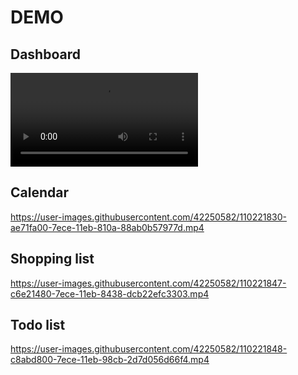 # DEMO
## Dashboard
![Dashboard video demo](https://user-images.githubusercontent.com/42250582/110221828-aa45dc80-7ece-11eb-8a22-b2644dd34219.mp4)

## Calendar
https://user-images.githubusercontent.com/42250582/110221830-ae71fa00-7ece-11eb-810a-88ab0b57977d.mp4

## Shopping list
https://user-images.githubusercontent.com/42250582/110221847-c6e21480-7ece-11eb-8438-dcb22efc3303.mp4

## Todo list
https://user-images.githubusercontent.com/42250582/110221848-c8abd800-7ece-11eb-98cb-2d7d056d66f4.mp4


